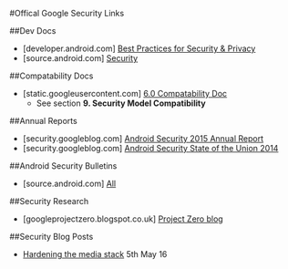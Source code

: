 #Offical Google Security Links

##Dev Docs

- [developer.android.com] [Best Practices for Security & Privacy](http://developer.android.com/training/best-security.html)
- [source.android.com] [Security](https://source.android.com/security/index.html)

##Compatability Docs

- [static.googleusercontent.com] [6.0 Compatability Doc](http://static.googleusercontent.com/media/source.android.com/en//compatibility/android-cdd.pdf)
  - See section **9. Security Model Compatibility**

##Annual Reports

- [security.googleblog.com] [Android Security 2015 Annual Report](https://security.googleblog.com/2016/04/android-security-2015-annual-report.html)
- [security.googleblog.com] [Android Security State of the Union 2014](https://security.googleblog.com/2015/04/android-security-state-of-union-2014.html)

##Android Security Bulletins
- [source.android.com] [All](https://source.android.com/security/bulletin/index.html)

##Security Research

- [googleprojectzero.blogspot.co.uk] [Project Zero blog](http://googleprojectzero.blogspot.co.uk/)

##Security Blog Posts

- [Hardening the media stack](http://android-developers.blogspot.co.uk/2016/05/hardening-media-stack.html) 5th May 16
